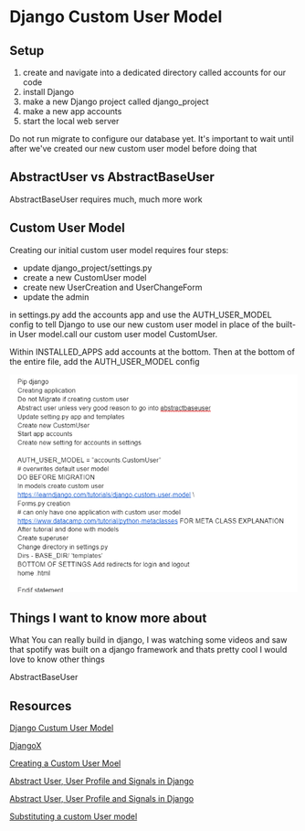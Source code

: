 # Django Custom User Model

## Setup

1. create and navigate into a dedicated directory called accounts for our code
2. install Django
3. make a new Django project called django_project
4. make a new app accounts
5. start the local web server

Do not run migrate to configure our database yet. It's important to wait until after we've created our new custom user model before doing that

## AbstractUser vs AbstractBaseUser

AbstractBaseUser requires much, much more work

## Custom User Model

Creating our initial custom user model requires four steps:

- update django_project/settings.py
- create a new CustomUser model
- create new UserCreation and UserChangeForm
- update the admin 

in settings.py add the accounts app and use the AUTH_USER_MODEL config to tell Django to use our new custom user model in place of the built-in User model.call our custom user model CustomUser.

Within INSTALLED_APPS add accounts at the bottom. Then at the bottom of the entire file, add the AUTH_USER_MODEL config

![Custom User Model Notes](./images/CustomUser.png)

## Things I want to know more about 

What You can really build in django, I was watching some videos and saw that spotify was built on a django framework and thats pretty cool I would love to know other things 

AbstractBaseUser



## Resources 

[Django Custum User Model](https://learndjango.com/tutorials/django-custom-user-model)

[DjangoX](https://github.com/wsvincent/djangox)

[Creating a Custom User Moel](https://www.youtube.com/watch?v=eCeRC7E8Z7Y&t=59s)

[Abstract User, User Profile and Signals in Django](https://www.youtube.com/watch?v=EudKs1HPUfE)

[Abstract User, User Profile and Signals in Django](https://www.youtube.com/watch?v=EudKs1HPUfE)

[Substituting a custom User model](https://docs.djangoproject.com/en/3.0/topics/auth/customizing/#auth-custom-user)
